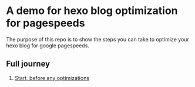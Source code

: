 # A demo for hexo blog optimization for pagespeeds

The purpose of this repo is to show the steps you can take to optimize your hexo blog for google pagespeeds.

## Full journey

1. [Start, before any optimizations](https://github.com/vkuznecovas/hexo-demo-pagespeed/releases/tag/Start)